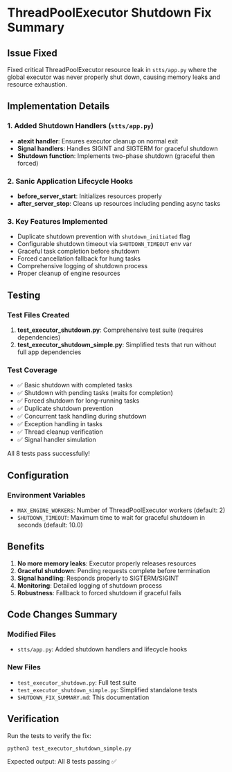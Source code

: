 # ThreadPoolExecutor Shutdown Fix Summary

## Issue Fixed
Fixed critical ThreadPoolExecutor resource leak in `stts/app.py` where the global executor was never properly shut down, causing memory leaks and resource exhaustion.

## Implementation Details

### 1. Added Shutdown Handlers (`stts/app.py`)
- **atexit handler**: Ensures executor cleanup on normal exit
- **Signal handlers**: Handles SIGINT and SIGTERM for graceful shutdown
- **Shutdown function**: Implements two-phase shutdown (graceful then forced)

### 2. Sanic Application Lifecycle Hooks
- **before_server_start**: Initializes resources properly
- **after_server_stop**: Cleans up resources including pending async tasks

### 3. Key Features Implemented
- Duplicate shutdown prevention with `shutdown_initiated` flag
- Configurable shutdown timeout via `SHUTDOWN_TIMEOUT` env var
- Graceful task completion before shutdown
- Forced cancellation fallback for hung tasks
- Comprehensive logging of shutdown process
- Proper cleanup of engine resources

## Testing

### Test Files Created
1. **test_executor_shutdown.py**: Comprehensive test suite (requires dependencies)
2. **test_executor_shutdown_simple.py**: Simplified tests that run without full app dependencies

### Test Coverage
- ✅ Basic shutdown with completed tasks
- ✅ Shutdown with pending tasks (waits for completion)
- ✅ Forced shutdown for long-running tasks
- ✅ Duplicate shutdown prevention
- ✅ Concurrent task handling during shutdown
- ✅ Exception handling in tasks
- ✅ Thread cleanup verification
- ✅ Signal handler simulation

All 8 tests pass successfully!

## Configuration

### Environment Variables
- `MAX_ENGINE_WORKERS`: Number of ThreadPoolExecutor workers (default: 2)
- `SHUTDOWN_TIMEOUT`: Maximum time to wait for graceful shutdown in seconds (default: 10.0)

## Benefits
1. **No more memory leaks**: Executor properly releases resources
2. **Graceful shutdown**: Pending requests complete before termination
3. **Signal handling**: Responds properly to SIGTERM/SIGINT
4. **Monitoring**: Detailed logging of shutdown process
5. **Robustness**: Fallback to forced shutdown if graceful fails

## Code Changes Summary

### Modified Files
- `stts/app.py`: Added shutdown handlers and lifecycle hooks

### New Files
- `test_executor_shutdown.py`: Full test suite
- `test_executor_shutdown_simple.py`: Simplified standalone tests
- `SHUTDOWN_FIX_SUMMARY.md`: This documentation

## Verification
Run the tests to verify the fix:
```bash
python3 test_executor_shutdown_simple.py
```

Expected output: All 8 tests passing ✅